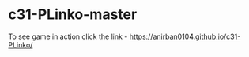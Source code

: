 # c31-PLinko-master

To see game in action click the link - https://anirban0104.github.io/c31-PLinko/
